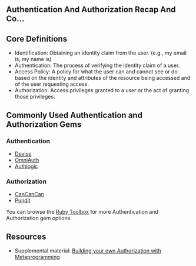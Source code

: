 ## **Authentication And Authorization Recap And Co...**

## Core Definitions

- Identification: Obtaining an identity claim from the user. (e.g., my email is, my name is)
- Authentication: The process of verifying the identity claim of a user.
- Access Policy: A policy for what the user can and cannot see or do based on the identity and attributes of the resource being accessed and of the user requesting access.
- Authorization: Access privileges granted to a user or the act of granting those privileges.

## Commonly Used Authentication and Authorization Gems

### Authentication

- [Devise](https://github.com/plataformatec/devise)
- [OmniAuth](https://github.com/omniauth/omniauth)
- [Authlogic](https://github.com/binarylogic/authlogic)

### Authorization

- [CanCanCan](https://github.com/CanCanCommunity/cancancan)
- [Pundit](https://github.com/varvet/pundit)

You can browse the [Ruby Toolbox](https://www.ruby-toolbox.com/) for more Authentication and Authorization gem options.

## Resources

- Supplemental material: [Building your own Authorization with Metaprogramming](https://github.com/learn-co-curriculum/rails-video-review-building-authorization-and-metaprogramming)

